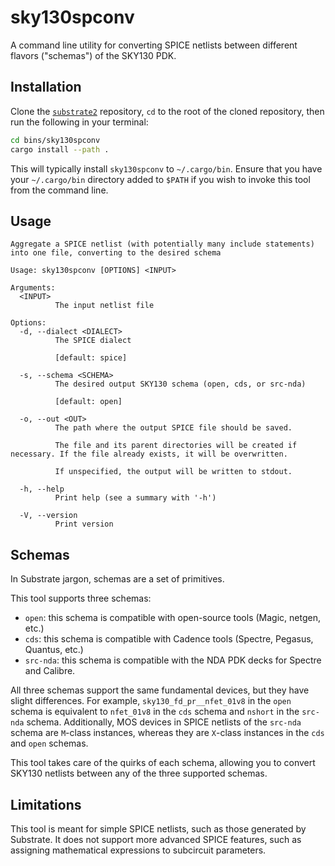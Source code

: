 # sky130spconv

A command line utility for converting SPICE netlists between
different flavors ("schemas") of the SKY130 PDK.

## Installation

Clone the [`substrate2`](https://github.com/ucb-substrate/substrate2) repository,
`cd` to the root of the cloned repository,
then run the following in your terminal:

```bash
cd bins/sky130spconv
cargo install --path .
```

This will typically install `sky130spconv` to `~/.cargo/bin`.
Ensure that you have your `~/.cargo/bin` directory added to `$PATH`
if you wish to invoke this tool from the command line.

## Usage

```
Aggregate a SPICE netlist (with potentially many include statements) into one file, converting to the desired schema

Usage: sky130spconv [OPTIONS] <INPUT>

Arguments:
  <INPUT>
          The input netlist file

Options:
  -d, --dialect <DIALECT>
          The SPICE dialect
          
          [default: spice]

  -s, --schema <SCHEMA>
          The desired output SKY130 schema (open, cds, or src-nda)
          
          [default: open]

  -o, --out <OUT>
          The path where the output SPICE file should be saved.
          
          The file and its parent directories will be created if necessary. If the file already exists, it will be overwritten.
          
          If unspecified, the output will be written to stdout.

  -h, --help
          Print help (see a summary with '-h')

  -V, --version
          Print version
```

## Schemas

In Substrate jargon, schemas are a set of primitives.

This tool supports three schemas:
* `open`: this schema is compatible with open-source tools (Magic, netgen, etc.)
* `cds`: this schema is compatible with Cadence tools (Spectre, Pegasus, Quantus, etc.)
* `src-nda`: this schema is compatible with the NDA PDK decks for Spectre and Calibre.

All three schemas support the same fundamental devices, but they have slight differences.
For example, `sky130_fd_pr__nfet_01v8` in the `open` schema is equivalent to
`nfet_01v8` in the `cds` schema and
`nshort` in the `src-nda` schema.
Additionally, MOS devices in SPICE netlists of the `src-nda` schema are `M`-class instances,
whereas they are `X`-class instances in the `cds` and `open` schemas.

This tool takes care of the quirks of each schema,
allowing you to convert SKY130 netlists between any of the three supported schemas.

## Limitations

This tool is meant for simple SPICE netlists, such as those generated by Substrate.
It does not support more advanced SPICE features, such as assigning mathematical expressions to subcircuit parameters.

